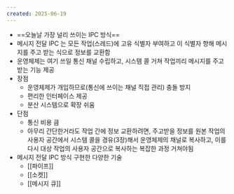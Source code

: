 ```yaml
---
created: 2025-06-19
---
```

- ==오늘날 가장 널리 쓰이는 IPC 방식==
- 메시지 전달 IPC 는 모든 작업(스레드)에 고유 식별자 부여하고 이 식별자 향해 메시지를 주고 받는 식으로 정보를 교환함
- 운영체제는 여기 쓰일 통신 채널 수립하고, 시스템 콜 거쳐 작업끼리 메시지를 주고받는 기능 제공
- 장점
	- 운영체제가 개입하므로(통신에 쓰이는 채널 직접 관리) 충돌 방지
	- 편리한 인터페이스 제공
	- 분산 시스템으로 확장 쉬움
- 단점
	- 통신 비용 큼
	- 아무리 간단한거라도 작업 간에 정보 교환하려면, 주고받을 정보를 원본 작업의 사용자 공간에서 시스템 콜을 경유(3장)해서 운영체제의 채널로 복사하고, 이를 다시 대상 작업의 사용자 공간으로 복사하는 복잡한 과정 거쳐야됨
- 메시지 전달 IPC 방식 구현한 다양한 기술
	- [[파이프]]
	- [[소켓]]
	- [[메시지 큐]]